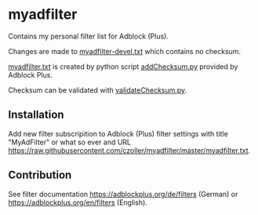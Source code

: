 # myadfilter
Contains my personal filter list for Adblock (Plus).

Changes are made to [myadfilter-devel.txt](myadfilter-devel.txt) which contains no checksum.

[myadfilter.txt](myadfilter.txt) is created by python script [addChecksum.py](https://hg.adblockplus.org/adblockplus/file/tip/addChecksum.py) provided by Adblock Plus.

Checksum can be validated with [validateChecksum.py](https://hg.adblockplus.org/adblockplus/file/tip/validateChecksum.py).

Installation
------------
Add new filter subscripition to Adblock (Plus) filter settings with title "MyAdFilter" or what so ever and URL https://raw.githubusercontent.com/czoller/myadfilter/master/myadfilter.txt.

Contribution
------------

See filter documentation https://adblockplus.org/de/filters (German) or https://adblockplus.org/en/filters (English).
